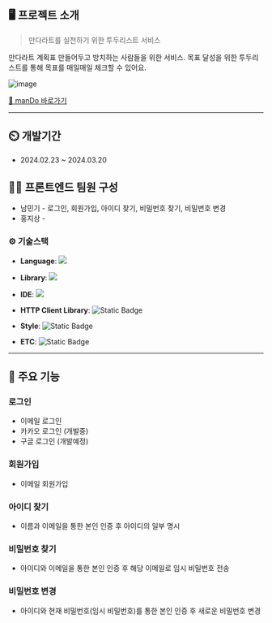 ## 🖥️ 프로젝트 소개

> 만다라트를 실천하기 위한 투두리스트 서비스

만다라트 계획표 만들어두고 방치하는 사람들을 위한 서비스. 목표 달성을 위한 투두리스트를 통해 목표를 매일매일 체크할 수 있어요.

![image](https://github.com/swyp-3th-8team/frontend/assets/88329887/333e19c3-2568-4e10-8530-cb17e02e0b05)

[ 🚀️ manDo 바로가기](https://mandomando.swygbro.com)

---

## ⏲️ 개발기간

- 2024.02.23 ~ 2024.03.20

## 👨‍💻 프론트엔드 팀원 구성

- 남민기 - 로그인, 회원가입, 아이디 찾기, 비밀번호 찾기, 비밀번호 변경
- 홍지상 -

### ⚙️ 기술스택

- **Language**: <img src="https://img.shields.io/badge/JavaScript-F7DF1E?style=flat&logo=JavaScript&logoColor=white"/>

- **Library**: <img src="https://img.shields.io/badge/React-61DAFB?style=flat&logo=React&logoColor=white"/>

- **IDE**: <img src="https://img.shields.io/badge/Visual Studio Code-007ACC?style=flat-square&logo=VisualStudioCode&logoColor=white"/>

- **HTTP Client Library**: <img alt="Static Badge" src="https://img.shields.io/badge/Axios-5a29e4?style=flat&logo=Axios&logoColor=white">

- **Style**: <img alt="Static Badge" src="https://img.shields.io/badge/SCSS-CC6699?style=flat&logo=SASS&logoColor=white">

- **ETC**: <img alt="Static Badge" src="https://img.shields.io/badge/Vite-646cff?style=flat&logo=Vite&logoColor=white">

---

## 📌 주요 기능

### 로그인

- 이메일 로그인
- 카카오 로그인 (개발중)
- 구글 로그인 (개발예정)

### 회원가입

- 이메일 회원가입

### 아이디 찾기

- 이름과 이메일을 통한 본인 인증 후 아이디의 일부 명시

### 비밀번호 찾기

- 아이디와 이메일을 통한 본인 인증 후 해당 이메일로 임시 비밀번호 전송

### 비밀번호 변경

- 아이디와 현재 비밀번호(임시 비밀번호)를 통한 본인 인증 후 새로운 비밀번호 변경
